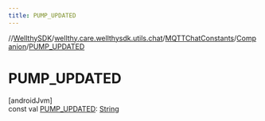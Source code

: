 ```yaml
---
title: PUMP_UPDATED
---
```

//[WellthySDK](../../../../index.html)/[wellthy.care.wellthysdk.utils.chat](../../index.html)/[MQTTChatConstants](../index.html)/[Companion](index.html)/[PUMP_UPDATED](-p-u-m-p_-u-p-d-a-t-e-d.html)



# PUMP_UPDATED



[androidJvm]\
const val [PUMP_UPDATED](-p-u-m-p_-u-p-d-a-t-e-d.html): [String](https://kotlinlang.org/api/latest/jvm/stdlib/kotlin/-string/index.html)




